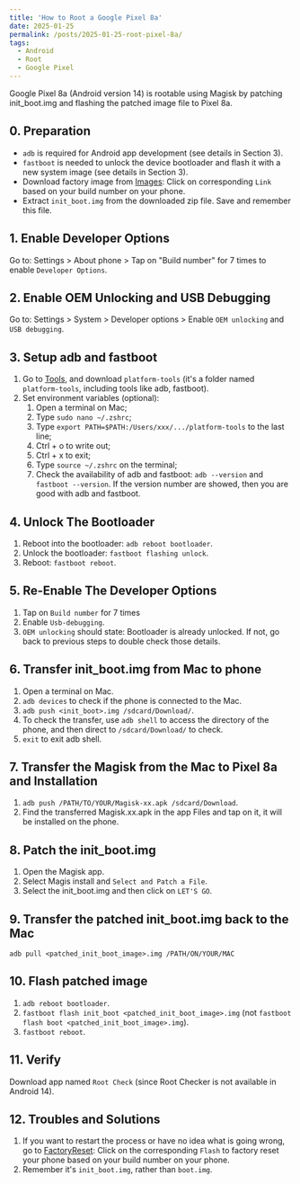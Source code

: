 ```yaml
---
title: 'How to Root a Google Pixel 8a'
date: 2025-01-25
permalink: /posts/2025-01-25-root-pixel-8a/
tags:
  - Android
  - Root
  - Google Pixel
---
```



Google Pixel 8a (Android version 14) is rootable using Magisk by patching init_boot.img and flashing the patched image file to Pixel 8a.

## 0. Preparation
- ```adb``` is required for Android app development (see details in Section 3).
- ```fastboot``` is needed to unlock the device bootloader and flash it with a new system image (see details in Section 3).
- Download factory image from [Images](https://developers.google.com/android/images#akita): Click on corresponding ```Link``` based on your build number on your phone.
- Extract ```init_boot.img``` from the downloaded zip file. Save and remember this file.

## 1. Enable Developer Options
Go to: Settings > About phone > Tap on "Build number" for 7 times to enable ```Developer Options```.

## 2. Enable OEM Unlocking and USB Debugging
Go to: Settings > System > Developer options > Enable ```OEM unlocking``` and ```USB debugging```.

## 3. Setup adb and fastboot
1. Go to [Tools](https://developer.android.com/tools/releases/platform-tools), and download ```platform-tools``` (it's a folder named ```platform-tools```, including tools like adb, fastboot).
2. Set environment variables (optional): 
   1. Open a terminal on Mac;
   2. Type ```sudo nano ~/.zshrc```;
   3. Type ```export PATH=$PATH:/Users/xxx/.../platform-tools``` to the last line;
   4. Ctrl + o to write out;
   5. Ctrl + x to exit;
   6. Type ```source ~/.zshrc``` on the terminal;
   7. Check the availability of adb and fastboot: ```adb --version``` and ```fastboot --version```. If the version number are showed, then you are good with adb and fastboot.

## 4. Unlock The Bootloader
1. Reboot into the bootloader: ```adb reboot bootloader```.
2. Unlock the bootloader: ```fastboot flashing unlock```.
3. Reboot: ```fastboot reboot```.

## 5. Re-Enable The Developer Options
1. Tap on ```Build number``` for 7 times
2. Enable ```Usb-debugging```.
3. ```OEM unlocking``` should state: Bootloader is already unlocked. If not, go back to previous steps to double check those details.

## 6. Transfer init_boot.img from Mac to phone
1. Open a terminal on Mac.
2. ```adb devices``` to check if the phone is connected to the Mac.
3. ```adb push <init_boot>.img /sdcard/Download/```.
4. To check the transfer, use ```adb shell``` to access the directory of the phone, and then direct to ```/sdcard/Download/``` to check.
5. ```exit``` to exit adb shell.

## 7. Transfer the Magisk from the Mac to Pixel 8a and Installation
1. ```adb push /PATH/TO/YOUR/Magisk-xx.apk /sdcard/Download```.
2. Find the transferred Magisk.xx.apk in the app Files and tap on it, it will be installed on the phone.

## 8. Patch the init_boot.img
1. Open the Magisk app.
2. Select Magis install and ```Select and Patch a File```.
3. Select the init_boot.img and then click on ```LET'S GO```. 

## 9. Transfer the patched init_boot.img back to the Mac
```adb pull <patched_init_boot_image>.img /PATH/ON/YOUR/MAC```

## 10. Flash patched image
1. ```adb reboot bootloader```.
2. ```fastboot flash init_boot <patched_init_boot_image>.img``` (not ```fastboot flash boot <patched_init_boot_image>.img```).
3. ```fastboot reboot```.

## 11. Verify
Download app named ```Root Check``` (since Root Checker is not available in Android 14).

## 12. Troubles and Solutions
1. If you want to restart the process or have no idea what is going wrong, go to [FactoryReset](https://developers.google.com/android/images#akita): Click on the corresponding ```Flash``` to factory reset your phone based on your build number on your phone.
2. Remember it's ```init_boot.img```, rather than ```boot.img```.